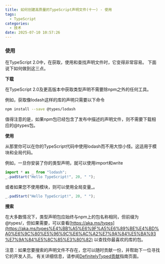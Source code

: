 ```yaml
---
title: 如何创建高质量的TypeScript声明文件(十一) - 使用
tags:
  - TypeScript
categories:
  - 技术
date: 2025-07-10 10:57:26
---
```


### 使用

在TypeScript 2.0中，在获取，使用和查找声明文件时，它变得非常容易。 下面说下如何做到这三点。

**下载**

在TypeScript 2.0及更高版本中获取类型声明不需要除npm之外的任何工具。

例如，获取像lodash这样的库的声明只需要以下命令

```bash
npm install --save @types/lodash
```

值得注意的是，如果npm包已经包含了发布中描述的声明文件，则不需要下载相应的@types包。

**使用**

从那里你可以在你的TypeScript代码中使用lodash而不用大惊小怪。这适用于模块和全局代码。

例如，一旦你安装了你的类型声明，就可以使用import和write

```ts
import * as _ from "lodash";
_.padStart("Hello TypeScript!", 20, " ");
```

或者如果您不使用模块，则可以使用全局变量\_。

```ts
_.padStart("Hello TypeScript!", 20, " ");
```

**搜索**

在大多数情况下，类型声明包应始终与npm上的包名称相同，但前缀为@types/，但如果需要，可以查看[https://aka.ms/types](https://aka.ms/types%E4%BB%A5%E6%9F%A5%E6%89%BE%E4%BD%A0%E6%9C%80%E5%96%9C%E6%AC%A2%E7%9A%84%E5%BA%93%E7%9A%84%E5%8C%85%E3%80%82) 以查找你最喜欢的库的包。

注意：如果您要搜索的声明文件不存在，您可以随时贡献一份，并帮助下一位寻找它的开发人员。 有关详细信息，请参阅[DefinitelyTyped贡献](http://definitelytyped.org/guides/contributing.html)指南页面。

